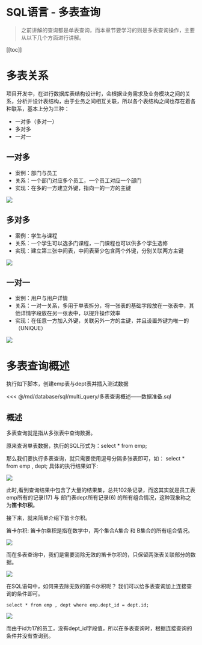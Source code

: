 # SQL语言 - 多表查询

> 之前讲解的查询都是单表查询，而本章节要学习的则是多表查询操作，主要从以下几个方面进行讲解。

[[toc]]

# 多表关系

项目开发中，在进行数据库表结构设计时，会根据业务需求及业务模块之间的关系，分析并设计表结构，由于业务之间相互关联，所以各个表结构之间也存在着各种联系，基本上分为三种：

- 一对多（多对一）
- 多对多
- 一对一

## 一对多

* 案例：部门与员工
* 关系：一个部门对应多个员工，一个员工对应一个部门
* 实现：在多的一方建立外键，指向一的一方的主键

![](/_images/database/sql/multi_query/一对多.png)

## 多对多

* 案例：学生与课程
* 关系：一个学生可以选多门课程，一门课程也可以供多个学生选修
* 实现：建立第三张中间表，中间表至少包含两个外键，分别关联两方主键

![](/_images/database/sql/multi_query/多对多.png)

## 一对一

* 案例：用户与用户详情
* 关系：一对一关系，多用于单表拆分，将一张表的基础字段放在一张表中，其他详情字段放在另一张表中，以提升操作效率
* 实现：在任意一方加入外键，关联另外一方的主键，并且设置外键为唯一的（UNIQUE）

![](/_images/database/sql/multi_query/一对一.png)

# 多表查询概述

执行如下脚本，创建emp表与dept表并插入测试数据

<<< @/md/database/sql/multi_query/多表查询概述——数据准备.sql

## 概述

多表查询就是指从多张表中查询数据。

原来查询单表数据，执行的SQL形式为：select * from emp;

那么我们要执行多表查询，就只需要使用逗号分隔多张表即可，如： select * from emp , dept; 具体的执行结果如下:

![](/_images/database/sql/multi_query/多表查询结果.png)

此时,看到查询结果中包含了大量的结果集，总共102条记录，而这其实就是员工表emp所有的记录(17) 与 部门表dept所有记录(6) 的所有组合情况，这种现象称之为**笛卡尔积**。

接下来，就来简单介绍下笛卡尔积。

笛卡尔积: 笛卡尔乘积是指在数学中，两个集合A集合 和 B集合的所有组合情况。

![](/_images/database/sql/multi_query/笛卡尔积1.png)

而在多表查询中，我们是需要消除无效的笛卡尔积的，只保留两张表关联部分的数据。

![](/_images/database/sql/multi_query/笛卡尔积2.png)

在SQL语句中，如何来去除无效的笛卡尔积呢？ 我们可以给多表查询加上连接查询的条件即可。

`select * from emp , dept where emp.dept_id = dept.id;`

![](/_images/database/sql/multi_query/多表查询+连接查询.png)

而由于id为17的员工，没有dept_id字段值，所以在多表查询时，根据连接查询的条件并没有查询到。
